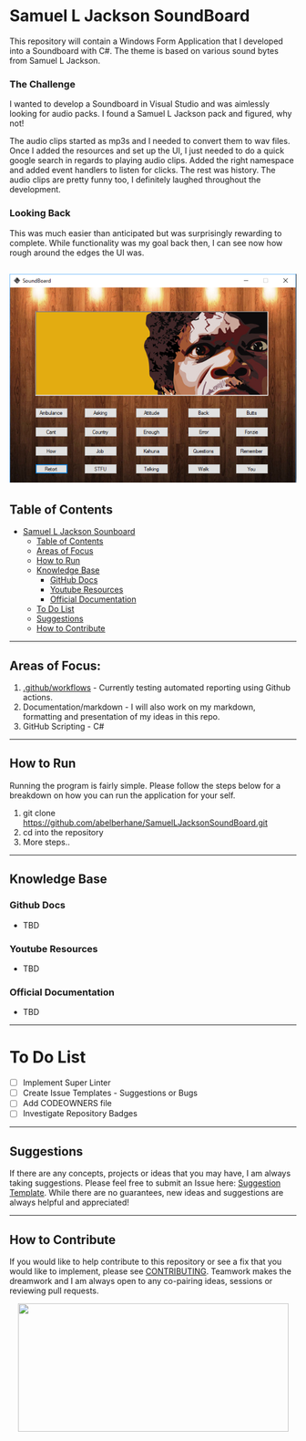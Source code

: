 # Samuel L Jackson SoundBoard
This repository will contain a Windows Form Application that I developed into a Soundboard with C#. The theme is based on various sound bytes from Samuel L Jackson.

### The Challenge
I wanted to develop a Soundboard in Visual Studio and was aimlessly looking for audio packs. I found a Samuel L Jackson pack and figured, why not! 

The audio clips started as mp3s and I needed to convert them to wav files. Once I added the resources and set up the UI, I just needed to do a quick google search in regards to playing audio clips. Added the right namespace and added event handlers to listen for clicks. The rest was history. The audio clips are pretty funny too, I definitely laughed throughout the development.

### Looking Back
This was much easier than anticipated but was surprisingly rewarding to complete. While functionality was my goal back then, I can see now how rough around the edges the UI was. 

![alt text](https://github.com/abelberhane/SamuelLJacksonSoundBoard/blob/master/Images/SH.png?raw=true)
--------------------

## Table of Contents 

- [Samuel L Jackson Sounboard](#samuel-l-jackson-soundboard)
  - [Table of Contents](#table-of-contents)
  - [Areas of Focus](#areas-of-focus)
  - [How to Run](#how-to-run)
  - [Knowledge Base](#knowledge-base)
    - [GitHub Docs](#github-docs)
    - [Youtube Resources](#youtube-resources)
    - [Official Documentation](#official-documentation)
  - [To Do List](#to-do-list)
  - [Suggestions](#suggestions)
  - [How to Contribute](#how-to-contribute)
  
--------------------

## Areas of Focus:
1) [.github/workflows](https://github.com/abelberhane/SamuelLJacksonSoundBoard/tree/main/.github/workflows) - Currently testing automated reporting using Github actions.
2) Documentation/markdown - I will also work on my markdown, formatting and presentation of my ideas in this repo.
3) GitHub Scripting - C#

----------------------
## How to Run
Running the program is fairly simple. Please follow the steps below for a breakdown on how you can run the application for your self. 
1) git clone https://github.com/abelberhane/SamuelLJacksonSoundBoard.git
2) cd into the repository
3) More steps..

----------------------  

## Knowledge Base
### Github Docs
- TBD
### Youtube Resources
- TBD
### Official Documentation
- TBD

----------------------

# To Do List
- [ ] Implement Super Linter
- [ ] Create Issue Templates - Suggestions or Bugs
- [ ] Add CODEOWNERS file
- [ ] Investigate Repository Badges

----------------------

## Suggestions
If there are any concepts, projects or ideas that you may have, I am always taking suggestions. Please feel free to submit an Issue here: [Suggestion Template](). 
While there are no guarantees, new ideas and suggestions are always helpful and appreciated!

----------------------

## How to Contribute
If you would like to help contribute to this repository or see a fix that you would like to implement, please see [CONTRIBUTING](https://github.com/abelberhane/SamuelLJacksonSoundBoard/blob/main/CODE_OF_CONDUCT.md). Teamwork makes the dreamwork and I am always open to any co-pairing ideas, sessions or reviewing pull requests.
<p align="center">
  <img width="475" height="225" src="https://www.significant72.com/uploads/4/4/1/1/44110523/img-4006_orig.gif">
</p>
